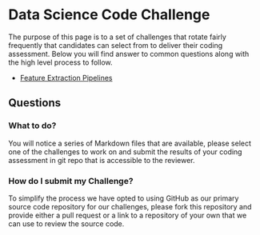 # Data Science Code Challenge

The purpose of this page is to a set of challenges that rotate fairly frequently that candidates can select from to deliver their coding assessment.  Below you will find answer to common questions along with the high level process to follow.  

* [Feature Extraction Pipelines](feature-extraction-pipelines.md)

## __Questions__
### What to do?
You will notice a series of Markdown files that are available, please select one of the challenges to work on and submit the results of your coding assessment in git repo that is accessible to the reviewer.  

### How do I submit my Challenge?
To simplify the process we have opted to using GitHub as our primary source code repository for our challenges, please fork this repository and provide either a pull request or a link to a repository of your own that we can use to review the source code.
